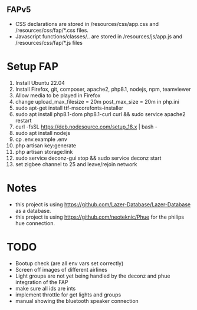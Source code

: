 ## FAPv5

- CSS declarations are stored in /resources/css/app.css and /resources/css/fap/*.css files.
- Javascript functions/classes/.. are stored in /resources/js/app.js and /resources/css/fap/*.js files


# Setup FAP
1. Install Ubuntu 22.04
2. Install Firefox, git, composer, apache2, php8.1, nodejs, npm, teamviewer
3. Allow media to be played in Firefox
4. change upload_max_filesize = 20m post_max_size = 20m in php.ini
5. sudo apt-get install ttf-mscorefonts-installer
6. sudo apt install php8.1-dom php8.1-curl curl && sudo service apache2 restart
7. curl -fsSL https://deb.nodesource.com/setup_18.x | bash -
8. sudo apt install nodejs
9. cp .env.example .env
10. php artisan key:generate
11. php artisan storage:link
12. sudo service deconz-gui stop && sudo service deconz start
13. set zigbee channel to 25 and leave/rejoin network

# Notes
- this project is using https://github.com/Lazer-Database/Lazer-Database as a database.
- this project is using https://github.com/neoteknic/Phue for the philips hue connection.

# TODO
- Bootup check (are all env vars set correctly)
- Screen off images of different airlines
- Light groups are not yet being handled by the deconz and phue integration of the FAP
- make sure all ids are ints
- implement throttle for get lights and groups
- manual showing the bluetooth speaker connection